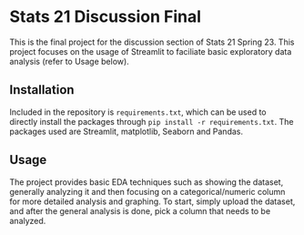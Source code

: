 # Stats 21 Discussion Final

This is the final project for the discussion section of Stats 21 Spring 23. This project focuses on the usage of Streamlit to faciliate basic exploratory data analysis (refer to Usage below).

## Installation

Included in the repository is `requirements.txt`, which can be used to directly install the packages through `pip install -r requirements.txt`. The packages used are Streamlit, matplotlib, Seaborn and Pandas.

## Usage

The project provides basic EDA techniques such as showing the dataset, generally analyzing it and then focusing on a categorical/numeric column for more detailed analysis and graphing. To start, simply upload the dataset, and after the general analysis is done, pick a column that needs to be analyzed.